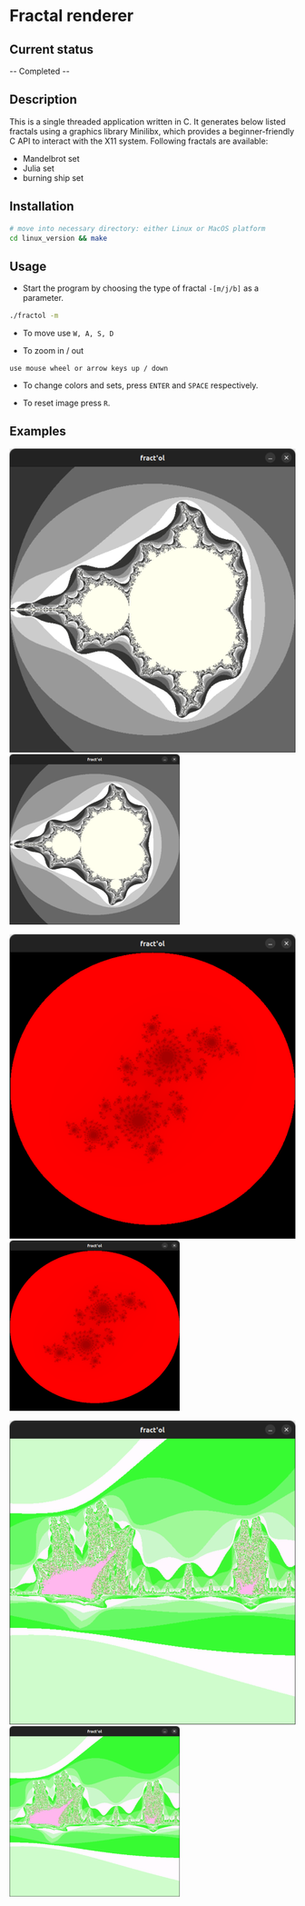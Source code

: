 # Fractal renderer

## Current status
-- Completed --

## Description

This is a single threaded application written in C. It generates below listed
fractals using a graphics library Minilibx, which provides a beginner-friendly
C API to interact with the X11 system.
Following fractals are available:
- Mandelbrot set
- Julia set
- burning ship set

## Installation

```bash
# move into necessary directory: either Linux or MacOS platform
cd linux_version && make
```

## Usage

- Start the program by choosing the type of fractal ```-[m/j/b]``` as a parameter.

```bash
./fractol -m
```

- To move use ```W, A, S, D```

- To zoom in / out

```
use mouse wheel or arrow keys up / down
```

- To change colors and sets, press ```ENTER``` and ```SPACE``` respectively.

- To reset image press ```R```.

## Examples

![Mandelbrot set](./pics/mandelbrot.png)
<img src="./pics/mandelbrot.png" alt="Mandelbrot set" width="300" height="300">

![Julia set](./pics/julia.png)
<img src="./pics/julia.png" alt="Julia set" width="300" height="300">

![Burning ship](./pics/burning-ship.png)
<img src="./pics/burning-ship.png" alt="Burning ship" width="300" height="300">

